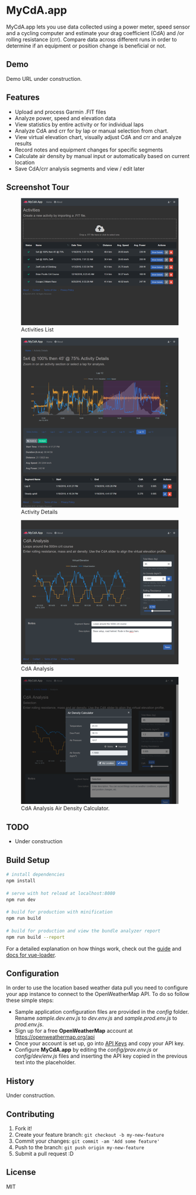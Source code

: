 # MyCdA.app

MyCdA.app lets you use data collected using a power meter, speed sensor and a cycling computer and
estimate your drag coefficient (CdA) and /or rolling resistance (crr). Compare data across different runs in order
to determine if an equipment or position change is beneficial or not.

## Demo

Demo URL under construction.

## Features

* Upload and process Garmin .FIT files
* Analyze power, speed and elevation data
* View statistics by entire activity or for individual laps
* Analyze CdA and crr for by lap or manual selection from chart. 
* View virtual elevation chart, visually adjust CdA and crr and analyze results
* Record notes and equipment changes for specific segments
* Calculate air density by manual input or automatically based on current location
* Save CdA/crr analysis segments and view / edit later

## Screenshot Tour
<figure>
  <img src="static/images/screens/Upload MyCdA app.png" alt="Activities Screen">
  <figcaption>Activities List</figcaption>
</figure>

<figure>
  <img src="static/images/screens/Activity Details MyCdA app.png" alt="Activity Details Screen">
  <figcaption>Activity Details</figcaption>
</figure>

<figure>
  <img src="static/images/screens/CdA Analysis MyCdA app.png" alt="CdA Screen">
  <figcaption>CdA Analysis</figcaption>
</figure>

<figure>
  <img src="static/images/screens/Calculator MyCdA app.png" alt="Activities Screen">
  <figcaption>CdA Analysis Air Density Calculator.</figcaption>
</figure>

## TODO

* Under construction

## Build Setup

```bash
# install dependencies
npm install

# serve with hot reload at localhost:8080
npm run dev

# build for production with minification
npm run build

# build for production and view the bundle analyzer report
npm run build --report
```

For a detailed explanation on how things work, check out the [guide](http://vuejs-templates.github.io/webpack/) and [docs for vue-loader](http://vuejs.github.io/vue-loader).

## Configuration

In order to use the location based weather data pull you need to configure your app instance to connect to the OpenWeatherMap API. To do so follow these simple steps:

- Sample application configuration files are provided in the _config_ folder. Rename _sample.dev.env.js_ to _dev.env.js_ and _sample.prod.env.js_ to _prod.env.js_.
- Sign up for a free **OpenWeatherMap** account at https://openweathermap.org/api
- Once your account is set up, go into [API Keys](https://home.openweathermap.org/api_keys) and copy your API key.
- Configure **MyCdA.app** by editing the _config/prov.env.js_ or _config/dev/env.js_ files and inserting the API key copied in the previous text into the placeholder.

## History

Under construction.

## Contributing

1. Fork it!
2. Create your feature branch: `git checkout -b my-new-feature`
3. Commit your changes: `git commit -am 'Add some feature'`
4. Push to the branch: `git push origin my-new-feature`
5. Submit a pull request :D

## License

MIT
